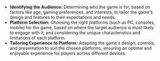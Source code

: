 - **Identifying the Audience:** Determining who the game is for, based on factors like age, gaming preferences, and interests, to tailor the game's design and features to their expectations and needs.
- **Platform Selection:** Choosing the right platforms (such as PC, consoles, mobile) for the game, based on where the target audience is most likely to engage with it, and considering the unique characteristics and limitations of each platform.
- **Tailoring Experience to Platform:** Adapting the game's design, controls, and presentation to suit the chosen platforms, ensuring an optimal and enjoyable experience for players across different devices.